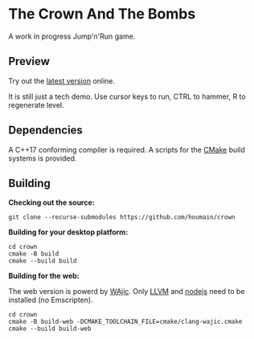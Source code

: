 # The Crown And The Bombs
A work in progress Jump'n'Run game.

## Preview
Try out the [latest version](https://houmain.github.io/crown) online.

It is still just a tech demo. Use cursor keys to run, CTRL to hammer, R to regenerate level.

## Dependencies

A C++17 conforming compiler is required. A scripts for the [CMake](https://cmake.org) build systems is provided.

## Building 

**Checking out the source:**

```
git clone --recurse-submodules https://github.com/houmain/crown
```

**Building for your desktop platform:**

```
cd crown
cmake -B build
cmake --build build
```

**Building for the web:**

The web version is powerd by [WAjic](https://github.com/schellingb/wajic). Only [LLVM](https://releases.llvm.org/download.html) and [nodejs](https://nodejs.org) need to be installed (no Emscripten).

```
cd crown
cmake -B build-web -DCMAKE_TOOLCHAIN_FILE=cmake/clang-wajic.cmake
cmake --build build-web
```

